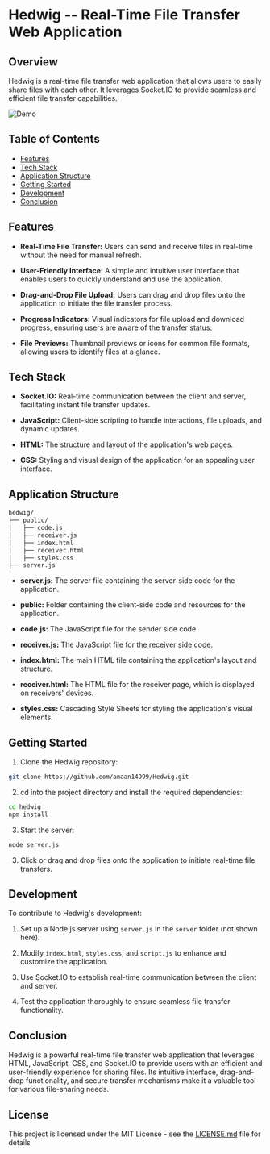# Hedwig -- Real-Time File Transfer Web Application

## Overview

Hedwig is a real-time file transfer web application that allows users to easily share files with each other. It leverages Socket.IO to provide seamless and efficient file transfer capabilities.

![Demo](/assets/Demo.gif)

## Table of Contents

- [Features](#features)
- [Tech Stack](#tech-stack)
- [Application Structure](#application-structure)
- [Getting Started](#getting-started)
- [Development](#development)
- [Conclusion](#conclusion)

## Features

- **Real-Time File Transfer:** Users can send and receive files in real-time without the need for manual refresh.

- **User-Friendly Interface:** A simple and intuitive user interface that enables users to quickly understand and use the application.

- **Drag-and-Drop File Upload:** Users can drag and drop files onto the application to initiate the file transfer process.

- **Progress Indicators:** Visual indicators for file upload and download progress, ensuring users are aware of the transfer status.

- **File Previews:** Thumbnail previews or icons for common file formats, allowing users to identify files at a glance.

## Tech Stack

- **Socket.IO:** Real-time communication between the client and server, facilitating instant file transfer updates.

- **JavaScript:** Client-side scripting to handle interactions, file uploads, and dynamic updates.

- **HTML:** The structure and layout of the application's web pages.

- **CSS:** Styling and visual design of the application for an appealing user interface.

## Application Structure

```bash
hedwig/
├── public/
│   ├── code.js
│   ├── receiver.js
│   ├── index.html
│   ├── receiver.html
│   ├── styles.css
├── server.js
```

- **server.js:** The server file containing the server-side code for the application.

- **public:** Folder containing the client-side code and resources for the application.

- **code.js:** The JavaScript file for the sender side code.

- **receiver.js:** The JavaScript file for the receiver side code.

- **index.html:** The main HTML file containing the application's layout and structure.

- **receiver.html:** The HTML file for the receiver page, which is displayed on receivers' devices.

- **styles.css:** Cascading Style Sheets for styling the application's visual elements.

## Getting Started

1. Clone the Hedwig repository:

```bash
git clone https://github.com/amaan14999/Hedwig.git
```

2. cd into the project directory and install the required dependencies:

```bash
cd hedwig
npm install
```

3. Start the server:

```bash
node server.js
```

3. Click or drag and drop files onto the application to initiate real-time file transfers.

## Development

To contribute to Hedwig's development:

1. Set up a Node.js server using `server.js` in the `server` folder (not shown here).

2. Modify `index.html`, `styles.css`, and `script.js` to enhance and customize the application.

3. Use Socket.IO to establish real-time communication between the client and server.

4. Test the application thoroughly to ensure seamless file transfer functionality.

## Conclusion

Hedwig is a powerful real-time file transfer web application that leverages HTML, JavaScript, CSS, and Socket.IO to provide users with an efficient and user-friendly experience for sharing files. Its intuitive interface, drag-and-drop functionality, and secure transfer mechanisms make it a valuable tool for various file-sharing needs.

## License

This project is licensed under the MIT License - see the [LICENSE.md](https://github.com/amaan14999/Hedwig/blob/main/LICENSE) file for details
